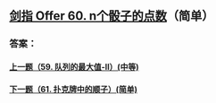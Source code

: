## [剑指 Offer 60. n个骰子的点数](https://leetcode-cn.com/problems/merge-two-sorted-lists/)（简单）





### 答案：



#### [上一题（59. 队列的最大值-II）(中等)](https://github.com/sdwwld/leetCode/blob/master/src/main/java/com/wld/java/offer/剑指Offer59-II.md)

#### [下一题（61. 扑克牌中的顺子）(简单)](https://github.com/sdwwld/leetCode/blob/master/src/main/java/com/wld/java/offer/剑指Offer61.md)